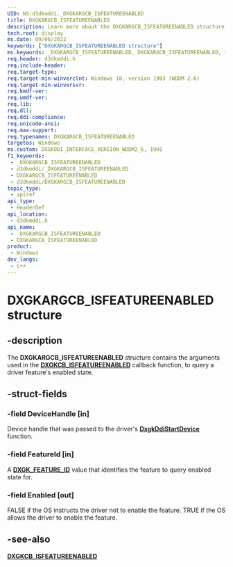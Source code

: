 ```yaml
---
UID: NS:d3dkmddi._DXGKARGCB_ISFEATUREENABLED
title: DXGKARGCB_ISFEATUREENABLED
description: Learn more about the DXGKARGCB_ISFEATUREENABLED structure.
tech.root: display
ms.date: 09/08/2022
keywords: ["DXGKARGCB_ISFEATUREENABLED structure"]
ms.keywords: _DXGKARGCB_ISFEATUREENABLED, DXGKARGCB_ISFEATUREENABLED, *INOUT_PDXGKARGCB_ISFEATUREENABLED
req.header: d3dkmddi.h
req.include-header: 
req.target-type: 
req.target-min-winverclnt: Windows 10, version 1903 (WDDM 2.6)
req.target-min-winversvr: 
req.kmdf-ver: 
req.umdf-ver: 
req.lib: 
req.dll: 
req.ddi-compliance: 
req.unicode-ansi: 
req.max-support: 
req.typenames: DXGKARGCB_ISFEATUREENABLED
targetos: Windows
ms.custom: DXGKDDI_INTERFACE_VERSION_WDDM2_6, 19H1
f1_keywords:
 - _DXGKARGCB_ISFEATUREENABLED
 - d3dkmddi/_DXGKARGCB_ISFEATUREENABLED
 - DXGKARGCB_ISFEATUREENABLED
 - d3dkmddi/DXGKARGCB_ISFEATUREENABLED
topic_type:
 - apiref
api_type:
 - HeaderDef
api_location:
 - d3dkmddi.h
api_name:
 - _DXGKARGCB_ISFEATUREENABLED
 - DXGKARGCB_ISFEATUREENABLED
product:
 - Windows
dev_langs:
 - c++
---
```


# DXGKARGCB_ISFEATUREENABLED structure

## -description

The **DXGKARGCB_ISFEATUREENABLED** structure contains the arguments used in the [**DXGKCB_ISFEATUREENABLED**](nc-d3dkmddi-dxgkcb_isfeatureenabled.md) callback function, to query a driver feature's enabled state.

## -struct-fields

### -field DeviceHandle [in]

Device handle that was passed to the driver's [**DxgkDdiStartDevice**](../dispmprt/nc-dispmprt-dxgkddi_start_device.md) function.

### -field FeatureId [in]

A [**DXGK_FEATURE_ID**](../d3dukmdt/ne-d3dukmdt-dxgk_feature_id.md) value that identifies the feature to query enabled state for.

### -field Enabled [out]

FALSE if the OS instructs the driver not to enable the feature. TRUE if the OS allows the driver to enable the feature.

## -see-also

[**DXGKCB_ISFEATUREENABLED**](nc-d3dkmddi-dxgkcb_isfeatureenabled.md)
